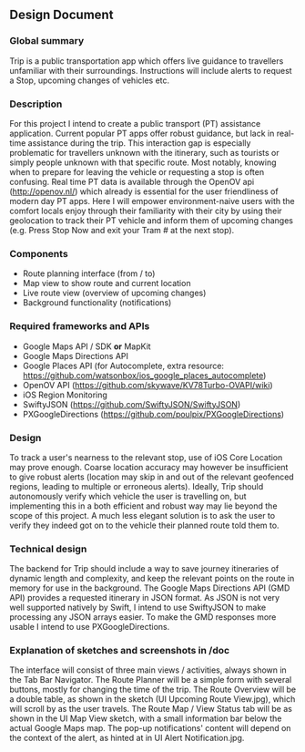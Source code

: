 ## Design Document

### Global summary
Trip is a public transportation app which offers live guidance to travellers unfamiliar with their surroundings. Instructions will include alerts to request a Stop, upcoming changes of vehicles etc.

### Description
For this project I intend to create a public transport (PT) assistance application. Current popular PT apps offer robust guidance, but lack in real-time assistance during the trip. This interaction gap is especially problematic for travellers unknown with the itinerary, such as tourists or simply people unknown with that specific route. Most notably, knowing when to prepare for leaving the vehicle or requesting a stop is often confusing. Real time PT data is available through the OpenOV api (http://openov.nl/) which already is essential for the user friendliness of modern day PT apps. Here I will empower environment-naive users with the comfort locals enjoy through their familiarity with their city by using their geolocation to track their PT vehicle and inform them of upcoming changes (e.g. Press Stop Now and exit your Tram # at the next stop).

### Components

* Route planning interface (from / to)
* Map view to show route and current location
* Live route view (overview of upcoming changes)
* Background functionality (notifications)

### Required frameworks and APIs

* Google Maps API / SDK **or** MapKit
* Google Maps Directions API
* Google Places API (for Autocomplete, extra resource: https://github.com/watsonbox/ios_google_places_autocomplete)
* OpenOV API (https://github.com/skywave/KV78Turbo-OVAPI/wiki)
* iOS Region Monitoring
* SwiftyJSON (https://github.com/SwiftyJSON/SwiftyJSON)
* PXGoogleDirections (https://github.com/poulpix/PXGoogleDirections)

### Design
To track a user's nearness to the relevant stop, use of iOS Core Location may prove enough. Coarse location accuracy may however be insufficient to give robust alerts (location may skip in and out of the relevant geofenced regions, leading to multiple or erroneous alerts). Ideally, Trip should autonomously verify which vehicle the user is travelling on, but implementing this in a both efficient and robust way may lie beyond the scope of this project. A much less elegant solution is to ask the user to verify they indeed got on to the vehicle their planned route told them to. 

### Technical design
The backend for Trip should include a way to save journey itineraries of dynamic length and complexity, and keep the relevant points on the route in memory for use in the background. The Google Maps Directions API (GMD API) provides a requested itinerary in JSON format. As JSON is not very well supported natively by Swift, I intend to use SwiftyJSON to make processing any JSON arrays easier. To make the GMD responses more usable I intend to use PXGoogleDirections.

### Explanation of sketches and screenshots in /doc
The interface will consist of three main views / activities, always shown in the Tab Bar Navigator. The Route Planner will be a simple form with several buttons, mostly for changing the time of the trip. The Route Overview will be a double table, as shown in the sketch (UI Upcoming Route View.jpg), which will scroll by as the user travels. The Route Map / View Status tab will be as shown in the UI Map View sketch, with a small information bar below the actual Google Maps map. The pop-up notifications' content will depend on the context of the alert, as hinted at in UI Alert Notification.jpg.